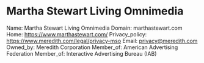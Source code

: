 
# Martha Stewart Living Omnimedia

Name: Martha Stewart Living Omnimedia
Domain: marthastewart.com
Home: https://www.marthastewart.com/
Privacy_policy: https://www.meredith.com/legal/privacy-mso
Email: privacy@meredith.com
Owned_by: Meredith Corporation
Member_of: American Advertising Federation
Member_of: Interactive Advertising Bureau (IAB)
